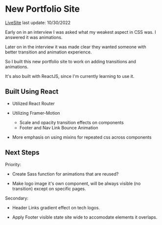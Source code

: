# New Portfolio Site

[LiveSite](https://audditydev.netlify.app/)
last update: 10/30/2022

Early on in an interview I was asked what my weakest aspect in CSS was.  I answered it was animations.

Later on in the interview it was made clear they wanted someone with better transition and animation experience.

So I built this new portfolio site to work on adding transitions and animations.

It's also built with ReactJS, since I'm currently learning to use it.

## Built Using React
- Utilized React Router

- Utilizing Framer-Motion
  - Scale and opacity transition effects on components
  - Footer and Nav Link Bounce Animation

- More emphasis on using mixins for repeated css across components

## Next Steps
Priority:
  - Create Sass function for animations that are reused?

  - Make logo image it's own component, will be always visible (no transition) except on specific pages.

Secondary:
  - Header Links gradient effect on tech logos.

  - Apply Footer visible state site wide to accomodate elements it overlaps.